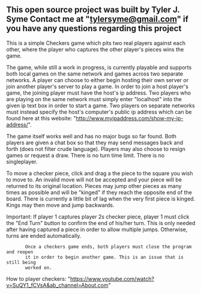 This open source project was built by Tyler J. Syme
Contact me at "tylersyme@gmail.com" if you have any questions regarding this project
--------------------------------------------------------------------------------------------

This is a simple Checkers game which pits two real players against each other, where the 
player who captures the other player's pieces wins the game.

The game, while still a work in progress, is currently playable and supports both local
games on the same network and games across two separate networks. A player can choose
to either begin hosting their own server or join another player's server to play a 
game. In order to join a host player's game, the joining player must have the host's
ip address. 
Two players who are playing on the same network must simply enter "localhost" into the 
given ip text box in order to start a game. Two players on separate networks must instead
specify the host's computer's public ip address which can be found here at this website:
"http://www.myipaddress.com/show-my-ip-address/".

The game itself works well and has no major bugs so far found. Both players are given a
chat box so that they may send messages back and forth (does not filter crude language).
Players may also choose to resign games or request a draw.
There is no turn time limit.
There is no singleplayer.

To move a checker piece, click and drag a the piece to the square you wish to move to.
An invalid move will not be accepted and your piece will be returned to its original
location. Pieces may jump other pieces as many times as possible and will be "kinged"
if they reach the opposite end of the board. There is currently a little bit of lag
when the very first piece is kinged. Kings may then move and jump backwards.

Important: If player 1 captures player 2s checker piece, player 1 must click the
           "End Turn" button to confirm the end of his/her turn. This is only 
           needed after having captured a piece in order to allow multiple
           jumps. Otherwise, turns are ended automatically.
           
           Once a checkers game ends, both players must close the program and reopen
           it in order to begin another game. This is an issue that is still being
           worked on.


How to player checkers: "https://www.youtube.com/watch?v=SuQY1_fCVsA&ab_channel=About.com"
